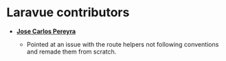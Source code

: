 Laravue contributors
============================================

* **[Jose Carlos Pereyra](https://github.com/jopereyral)**

  * Pointed at an issue with the route helpers not following conventions and remade them from scratch.
